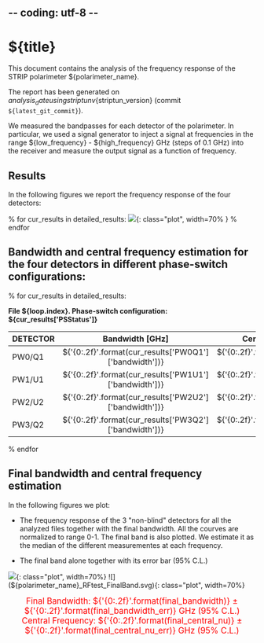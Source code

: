 ## -- coding: utf-8 --

<h1>${title}</h1>

This document contains the analysis of the frequency response of the STRIP polarimeter ${polarimeter_name}.

The report has been generated on ${analysis_date} using striptun v${striptun_version} (commit `${latest_git_commit}`). 

We measured the bandpasses for each detector of the polarimeter.
In particular, we used a signal generator to inject a signal at frequencies in the range ${low_frequency} - ${high_frequency} GHz (steps of 0.1 GHz) into the receiver and measure the output signal as a function of frequency.

<h2>Results</h2>

In the following figures we report the frequency response of the four detectors:

% for cur_results in detailed_results:
![](${polarimeter_name}_RFtest_${cur_results['PSStatus']}_${loop.index}.svg){: class="plot", width=70% }
% endfor

<h2>Bandwidth and central frequency estimation for the four detectors in different phase-switch configurations:</h2>

% for cur_results in detailed_results:

**File ${loop.index}. Phase-switch configuration: ${cur_results['PSStatus']}**

DETECTOR  | Bandwidth [GHz]          | Central Frequency [GHz]          
--------- |:--------------------:|:-------------------:
PW0/Q1   | ${'{0:.2f}'.format(cur_results['PW0Q1']['bandwidth'])} | ${'{0:.2f}'.format(cur_results['PW0Q1']['central_nu'])} 
PW1/U1   | ${'{0:.2f}'.format(cur_results['PW1U1']['bandwidth'])} | ${'{0:.2f}'.format(cur_results['PW1U1']['central_nu'])}
PW2/U2   | ${'{0:.2f}'.format(cur_results['PW2U2']['bandwidth'])} | ${'{0:.2f}'.format(cur_results['PW2U2']['central_nu'])}
PW3/Q2   | ${'{0:.2f}'.format(cur_results['PW3Q2']['bandwidth'])} | ${'{0:.2f}'.format(cur_results['PW3Q2']['central_nu'])}

% endfor

<h2>Final bandwidth and central frequency estimation</h2>
In the following figures we plot:

- The frequency response of the 3 "non-blind" detectors for all the analyzed files together with the final bandwidth. 
  All the courves are normalized to range 0-1.
  The final band is also plotted. We estimate it as the median of the different measurementes at each frequency.

- The final band alone together with its error bar (95% C.L.)

![](${polarimeter_name}_RFtest_AllDetNorm.svg){: class="plot", width=70%}
![](${polarimeter_name}_RFtest_FinalBand.svg){: class="plot", width=70%}

<div style="text-align:center; color:red; font-size: 1.2em;">Final Bandwidth: ${'{0:.2f}'.format(final_bandwidth)} ± ${'{0:.2f}'.format(final_bandwidth_err)} GHz (95% C.L.)</div>
<div style="text-align:center; color:red; font-size: 1.2em;">Central Frequency: ${'{0:.2f}'.format(final_central_nu)} ± ${'{0:.2f}'.format(final_central_nu_err)} GHz (95% C.L.)</div>



